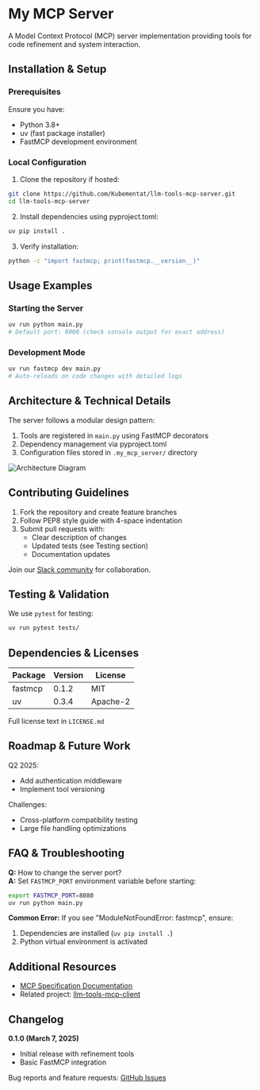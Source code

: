 # My MCP Server

A Model Context Protocol (MCP) server implementation providing tools for code refinement and system interaction.

## Installation & Setup

### Prerequisites
Ensure you have:
* Python 3.8+
* uv (fast package installer)
* FastMCP development environment

### Local Configuration
1. Clone the repository if hosted:
```bash
git clone https://github.com/Kubementat/llm-tools-mcp-server.git
cd llm-tools-mcp-server
```

2. Install dependencies using pyproject.toml:
```bash
uv pip install .
```

3. Verify installation:
```bash
python -c "import fastmcp; print(fastmcp.__version__)"
```

## Usage Examples

### Starting the Server
```bash
uv run python main.py
# Default port: 8000 (check console output for exact address)
```

### Development Mode
```bash
uv run fastmcp dev main.py
# Auto-reloads on code changes with detailed logs
```

## Architecture & Technical Details

The server follows a modular design pattern:
1. Tools are registered in `main.py` using FastMCP decorators
2. Dependency management via pyproject.toml
3. Configuration files stored in `.my_mcp_server/` directory

![Architecture Diagram](https://via.placeholder.com/600x400?text=MCP+Server+Architecture)

## Contributing Guidelines

1. Fork the repository and create feature branches
2. Follow PEP8 style guide with 4-space indentation
3. Submit pull requests with:
   - Clear description of changes
   - Updated tests (see Testing section)
   - Documentation updates

Join our [Slack community](https://example.com/slack) for collaboration.

## Testing & Validation

We use `pytest` for testing:
```bash
uv run pytest tests/
```

## Dependencies & Licenses

| Package | Version | License |
|---------|---------|---------|
| fastmcp | 0.1.2   | MIT     |
| uv      | 0.3.4   | Apache-2|

Full license text in `LICENSE.md`

## Roadmap & Future Work

Q2 2025:
- Add authentication middleware
- Implement tool versioning

Challenges:
- Cross-platform compatibility testing
- Large file handling optimizations

## FAQ & Troubleshooting

**Q:** How to change the server port?  
**A:** Set `FASTMCP_PORT` environment variable before starting:

```bash
export FASTMCP_PORT=8080
uv run python main.py
```

**Common Error:**
If you see "ModuleNotFoundError: fastmcp", ensure:
1. Dependencies are installed (`uv pip install .`)
2. Python virtual environment is activated

## Additional Resources

- [MCP Specification Documentation](https://mcp-spec.readthedocs.io)
- Related project: [llm-tools-mcp-client](https://github.com/Kubementat/llm-tools-mcp-server)


## Changelog

**0.1.0 (March 7, 2025)**
- Initial release with refinement tools
- Basic FastMCP integration

Bug reports and feature requests: [GitHub Issues](https://github.com/Kubementat/llm-tools-mcp-server/issues)
